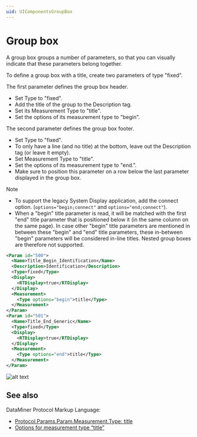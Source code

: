 ```yaml
---
uid: UIComponentsGroupBox
---
```


# Group box

A group box groups a number of parameters, so that you can visually indicate that these parameters belong together.

To define a group box with a title, create two parameters of type "fixed".

The first parameter defines the group box header.

- Set Type to "fixed".
- Add the title of the group to the Description tag.
- Set its Measurement Type to "title".
- Set the options of its measurement type to "begin".

 The second parameter defines the group box footer.

- Set Type to "fixed".
- To only have a line (and no title) at the bottom, leave out the Description tag (or leave it empty).
- Set Measurement Type to "title".
- Set the options of its measurement type to "end.".
- Make sure to position this parameter on a row below the last parameter displayed in the group box.

> [!NOTE]
>
> - To support the legacy System Display application, add the connect option. (`options="begin;connect"` and `options="end;connect"`).
> - When a "begin" title parameter is read, it will be matched with the first "end" title parameter that is positioned below it (in the same column on the same page). In case other "begin" title parameters are mentioned in between these "begin" and "end" title parameters, these in-between "begin" parameters will be considered in-line titles. Nested group boxes are therefore not supported.

```xml
<Param id="500">
  <Name>Title_Begin_Identification</Name>
  <Description>Identification</Description>
  <Type>fixed</Type>
  <Display>
    <RTDisplay>true</RTDisplay>
  </Display>
  <Measurement>
    <Type options="begin">title</Type>
  </Measurement>
</Param>
<Param id="501">
  <Name>Title_End_Generic</Name>
  <Type>fixed</Type>
  <Display>
    <RTDisplay>true</RTDisplay>
  </Display>
  <Measurement>
    <Type options="end">title</Type>
  </Measurement>
</Param>
```

![alt text](../../images/uigroupbox.png "DataMiner Cube group box")

## See also

DataMiner Protocol Markup Language:

- [Protocol.Params.Param.Measurement.Type: title](xref:Protocol.Params.Param.Measurement.Type#title)
- [Options for measurement type “title”](xref:Protocol.Params.Param.Measurement.Type-options#options-for-measurement-type-title)

